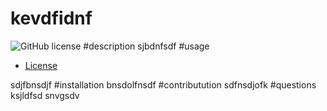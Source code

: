 # kevdfidnf
![GitHub license](https://img.shields.io/badge/license-MIT-blue.svg)
#description
sjbdnfsdf
#usage

* [License](#license)

sdjfbnsdjf
#installation
bnsdolfnsdf
#contributution
sdfnsdjofk
#questions
ksjldfsd
snvgsdv
